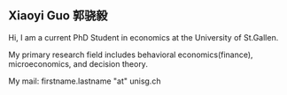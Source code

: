 ## Xiaoyi Guo 郭骁毅


Hi, I am a current PhD Student in economics at the University of St.Gallen.

My primary research field includes behavioral economics(finance), microeconomics, and decision theory.

My mail: firstname.lastname "at" unisg.ch



